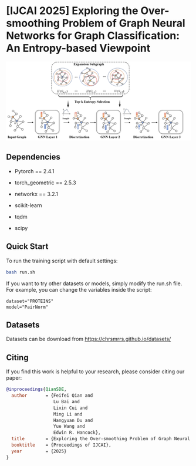 # [IJCAI 2025] Exploring the Over-smoothing Problem of Graph Neural Networks for Graph Classification: An Entropy-based Viewpoint

<img src=".\Framework.png">  

## Dependencies

- Pytorch == 2.4.1 

- torch_geometric == 2.5.3

- networkx == 3.2.1
- scikit-learn
- tqdm
- scipy

## Quick Start

To run the training script with default settings:

```bash
bash run.sh
```
If you want to try other datasets or models, simply modify the run.sh file. For example, you can change the variables inside the script:
```
dataset="PROTEINS"
model="PairNorm"
```

## Datasets
 Datasets can be download from https://chrsmrrs.github.io/datasets/

## Citing

If you find this work is helpful to your research, please consider citing our paper:
```bibtex
@inproceedings{QianSDE,
  author       = {Feifei Qian and
                  Lu Bai and
                  Lixin Cui and
                  Ming Li and
                  Hangyuan Du and
                  Yue Wang and
                  Edwin R. Hancock},
  title        = {Exploring the Over-smoothing Problem of Graph Neural Networks for Graph Classification: An Entropy-based Viewpoint},
  booktitle    = {Proceedings of IJCAI},
  year         = {2025}
}
```


